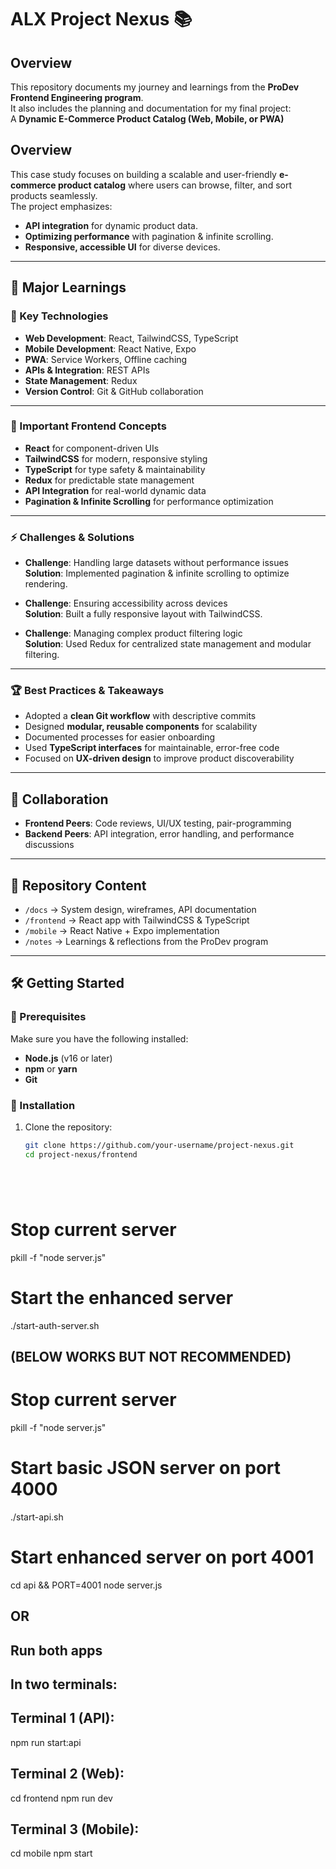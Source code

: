 # ALX Project Nexus 📚

## Overview
This repository documents my journey and learnings from the **ProDev Frontend Engineering program**.  
It also includes the planning and documentation for my final project:  
A **Dynamic E-Commerce Product Catalog (Web, Mobile, or PWA)**

## Overview
This case study focuses on building a scalable and user-friendly **e-commerce product catalog** where users can browse, filter, and sort products seamlessly.  
The project emphasizes:  
- **API integration** for dynamic product data.  
- **Optimizing performance** with pagination & infinite scrolling.  
- **Responsive, accessible UI** for diverse devices.  

---

## 🚀 Major Learnings

### 🔑 Key Technologies
- **Web Development**: React, TailwindCSS, TypeScript  
- **Mobile Development**: React Native, Expo  
- **PWA**: Service Workers, Offline caching  
- **APIs & Integration**: REST APIs  
- **State Management**: Redux  
- **Version Control**: Git & GitHub collaboration  

---

### 📘 Important Frontend Concepts
- **React** for component-driven UIs  
- **TailwindCSS** for modern, responsive styling  
- **TypeScript** for type safety & maintainability  
- **Redux** for predictable state management  
- **API Integration** for real-world dynamic data  
- **Pagination & Infinite Scrolling** for performance optimization  

---

### ⚡ Challenges & Solutions
- **Challenge**: Handling large datasets without performance issues  
  **Solution**: Implemented pagination & infinite scrolling to optimize rendering.  

- **Challenge**: Ensuring accessibility across devices  
  **Solution**: Built a fully responsive layout with TailwindCSS.  

- **Challenge**: Managing complex product filtering logic  
  **Solution**: Used Redux for centralized state management and modular filtering.  

---

### 🏆 Best Practices & Takeaways
- Adopted a **clean Git workflow** with descriptive commits  
- Designed **modular, reusable components** for scalability  
- Documented processes for easier onboarding  
- Used **TypeScript interfaces** for maintainable, error-free code  
- Focused on **UX-driven design** to improve product discoverability  

---

## 👥 Collaboration
- **Frontend Peers**: Code reviews, UI/UX testing, pair-programming  
- **Backend Peers**: API integration, error handling, and performance discussions  

---

## 📂 Repository Content
- `/docs` → System design, wireframes, API documentation  
- `/frontend` → React app with TailwindCSS & TypeScript  
- `/mobile` → React Native + Expo implementation  
- `/notes` → Learnings & reflections from the ProDev program  

---

## 🛠️ Getting Started

### 📌 Prerequisites
Make sure you have the following installed:
- **Node.js** (v16 or later)  
- **npm** or **yarn**  
- **Git**  

### 🔽 Installation
1. Clone the repository:
   ```bash
   git clone https://github.com/your-username/project-nexus.git
   cd project-nexus/frontend






# Stop current server
pkill -f "node server.js"

# Start the enhanced server
./start-auth-server.sh


## (BELOW WORKS BUT NOT RECOMMENDED)
# Stop current server
pkill -f "node server.js"

# Start basic JSON server on port 4000
./start-api.sh

# Start enhanced server on port 4001 
cd api && PORT=4001 node server.js



## OR 



## Run both apps

## In two terminals:

## Terminal 1 (API):

npm run start:api


## Terminal 2 (Web):

cd frontend
npm run dev


## Terminal 3 (Mobile):

cd mobile
npm start